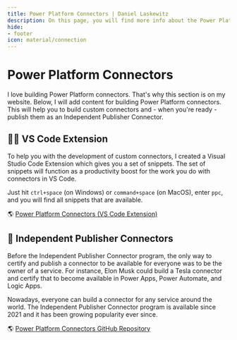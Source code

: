 ```yaml
---
title: Power Platform Connectors | Daniel Laskewitz
description: On this page, you will find more info about the Power Platform Connectors VS Code extension and Independent Publisher Connectors.
hide:
- footer
icon: material/connection
---
```


# Power Platform Connectors

I love building Power Platform connectors. That's why this section is on my website. Below, I will add content for building Power Platform connectors. This will help you to build custom connectors and - when you're ready - publish them as an Independent Publisher Connector.

## 👨‍💻 VS Code Extension

To help you with the development of custom connectors, I created a Visual Studio Code Extension which gives you a set of snippets. The set of snippets will function as a productivity boost for the work you do with connectors in VS Code.

Just hit `ctrl+space` (on Windows) or `command+space` (on MacOS), enter `ppc`, and you will find all snippets that are available.

🌎 [Power Platform Connectors (VS Code Extension)](https://aka.ms/ppc-vscode)

## 🔗 Independent Publisher Connectors

Before the Independent Publisher Connector program, the only way to certify and publish a connector to be available for everyone was to be the owner of a service. For instance, Elon Musk could build a Tesla connector and certify that to become available in Power Apps, Power Automate, and Logic Apps.

Nowadays, everyone can build a connector for any service around the world. The Independent Publisher Connector program is available since 2021 and it has been growing popularity ever since.

🌎 [Power Platform Connectors GitHub Repository](https://aka.ms/ipconnectors)

